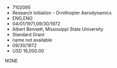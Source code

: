 * 7102095
* Research Initiation - Ornithopter Aerodynamics
* ENG,ENG
* 04/01/1971,09/30/1972
* Albert Bennett, Mississippi State University
* Standard Grant
*   name not available
* 09/30/1972
* USD 16,000.00

NONE